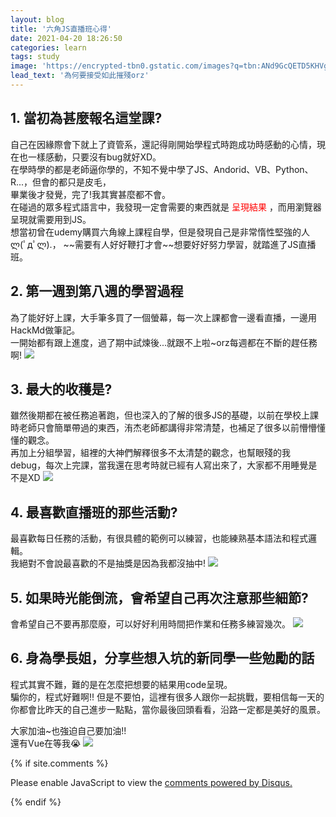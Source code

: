 ```yaml
---
layout: blog
title: '六角JS直播班心得'
date: 2021-04-20 18:26:50
categories: learn
tags: study
image: 'https://encrypted-tbn0.gstatic.com/images?q=tbn:ANd9GcQETD5KHVgntiuduwO1q2yQ5P00M1Gcn2pzRrJiHxKtXrabPLb089vm6B9So1P5zDdjJ54&usqp=CAU'
lead_text: '為何要接受如此摧殘orz'
---
```

<h2>1. 當初為甚麼報名這堂課?</h2>
自己在因緣際會下就上了資管系，還記得剛開始學程式時跑成功時感動的心情，現在也一樣感動，只要沒有bug就好XD。<br>
在學時學的都是老師逼你學的，不知不覺中學了JS、Andorid、VB、Python、R...，但會的都只是皮毛，<br>
畢業後才發覺，完了!我其實甚麼都不會。<br>
在碰過的眾多程式語言中，我發現一定會需要的東西就是 <font color='red'>呈現結果 </font>，而用瀏覽器呈現就需要用到JS。<br>
想當初曾在udemy購買六角線上課程自學，但是發現自己是非常惰性堅強的人ლ(ﾟдﾟლ).，
~~需要有人好好鞭打才會~~想要好好努力學習，就踏進了JS直播班。


<h2>2. 第一週到第八週的學習過程</h2>

為了能好好上課，大手筆多買了一個螢幕，每一次上課都會一邊看直播，一邊用HackMd做筆記。<br>
一開始都有跟上進度，過了期中試煉後...就跟不上啦~orz每週都在不斷的趕任務啊!
![](https://i.imgur.com/psnwXNA.png)


<h2>3. 最大的收穫是?</h2>

雖然後期都在被任務追著跑，但也深入的了解的很多JS的基礎，以前在學校上課時老師只會簡單帶過的東西，洧杰老師都講得非常清楚，也補足了很多以前懵懵懂懂的觀念。<br>
再加上分組學習，組裡的大神們解釋很多不太清楚的觀念，也幫眼殘的我debug，每次上完課，當我還在思考時就已經有人寫出來了，大家都不用睡覺是不是XD
![](https://i.imgur.com/kbnBofF.png)


<h2>4. 最喜歡直播班的那些活動?</h2>

最喜歡每日任務的活動，有很具體的範例可以練習，也能練熟基本語法和程式邏輯。<br>
我絕對不會說最喜歡的不是抽獎是因為我都沒抽中!
![](https://i.imgur.com/5GStMji.png)


<h2>5. 如果時光能倒流，會希望自己再次注意那些細節?</h2>

會希望自己不要再那麼廢，可以好好利用時間把作業和任務多練習幾次。
![](https://i.imgur.com/p6bvfnh.png)


<h2>6. 身為學長姐，分享些想入坑的新同學一些勉勵的話</h2>

程式其實不難，難的是在怎麼把想要的結果用code呈現。<br>
騙你的，程式好難啊!!
但是不要怕，這裡有很多人跟你一起挑戰，要相信每一天的你都會比昨天的自己進步一點點，當你最後回頭看看，沿路一定都是美好的風景。

大家加油~也強迫自己要加油!!<br>
還有Vue在等我😭
![](https://i.imgur.com/gAZpkMS.png)
<!-- 顯示留言區 -->
{% if site.comments %}

<div id="disqus_thread"></div>
<script>
    /**
    *  RECOMMENDED CONFIGURATION VARIABLES: EDIT AND UNCOMMENT THE SECTION BELOW TO INSERT DYNAMIC VALUES FROM YOUR PLATFORM OR CMS.
    *  LEARN WHY DEFINING THESE VARIABLES IS IMPORTANT: https://disqus.com/admin/universalcode/#configuration-variables    */
    /*
    var disqus_config = function () {
    this.page.url = PAGE_URL;  // Replace PAGE_URL with your page's canonical URL variable
    this.page.identifier = PAGE_IDENTIFIER; // Replace PAGE_IDENTIFIER with your page's unique identifier variable
    };
    */
    (function() { // DON'T EDIT BELOW THIS LINE
    var d = document, s = d.createElement('script');
    s.src = 'https://kaia-hsu.disqus.com/embed.js';
    s.setAttribute('data-timestamp', +new Date());
    (d.head || d.body).appendChild(s);
    })();
</script>
<noscript>Please enable JavaScript to view the <a href="https://disqus.com/?ref_noscript">comments powered by Disqus.</a></noscript>


{% endif %}




